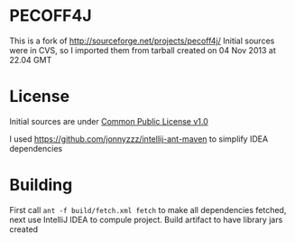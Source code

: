 PECOFF4J
========

This is a fork of http://sourceforge.net/projects/pecoff4j/
Initial sources were in CVS, so I imported them from tarball created on 04 Nov 2013 at 22.04 GMT


License
=======
Initial sources are under [Common Public License v1.0](http://www.eclipse.org/legal/cpl-v10.html)




I used https://github.com/jonnyzzz/intellij-ant-maven to simplify IDEA dependencies



Building
========

First call ```ant -f build/fetch.xml fetch``` to make all dependencies fetched,
next use IntelliJ IDEA to compule project. Build artifact to have library jars created